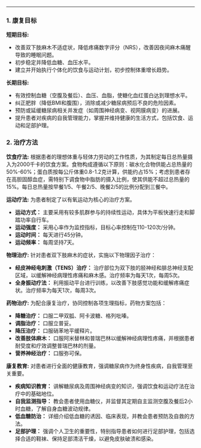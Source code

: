 ***

### 1. 康复目标

**短期目标:**
*   改善双下肢麻木不适症状，降低疼痛数字评分（NRS），改善因夜间麻木痛醒导致的睡眠问题。
*   初步稳定并降低血糖、血压水平。
*   建立并开始执行个体化的饮食与运动计划，初步控制体重增长趋势。

**长期目标:**
*   有效控制血糖（空腹及餐后）、血压、血脂，使糖化血红蛋白达到理想水平。
*   纠正肥胖（降低BMI和腹围），消除或减少糖尿病预后不良的危险因素。
*   预防或延缓糖尿病相关并发症（如周围神经病变、视网膜病变）的进展。
*   提升患者对疾病的自我管理能力，掌握并维持健康的生活方式，包括饮食、运动和足部护理。

### 2. 治疗方法

**饮食疗法:**
根据患者的理想体重与轻体力劳动的工作性质，为其制定每日总热量摄入为2000千卡的饮食方案。食物构成遵循以下原则：碳水化合物供能占总热量的50%-60%；蛋白质按每公斤体重0.8-1.2克计算，供能约占15%；考虑到患者存在高胆固醇血症，需特别下调食物中脂肪的摄入比例，使其供能不超过总热量的15%。每日总热量按早餐1/5、午餐2/5、晚餐2/5的比例分配到三餐中。

**运动疗法:**
为患者制定了以有氧运动为核心的治疗方案。
*   **运动方式：** 主要采用有较多肌群参与的持续性运动，具体为平板快速行走和脚踏功率自行车。
*   **运动强度：** 采用心率作为监控指标，目标心率控制在110-120次/分钟。
*   **运动时间：** 每天进行45分钟。
*   **运动频率：** 每周坚持7天。

**物理治疗:**
针对患者双下肢麻木的症状，实施以下物理因子治疗：
*   **经皮神经电刺激（TENS）治疗：** 治疗部位为双下肢的胫神经和腓总神经支配区域，以缓解神经病理性疼痛和麻木感。治疗频率为每天1次，每周5次。
*   **全身振动疗法：** 利用振动平台进行训练，以改善下肢感觉功能和缓解疼痛症状。治疗频率为每天1次，每周3次。

**药物治疗:**
为配合康复治疗，协同控制各项生理指标，药物方案包括：
*   **降糖治疗：** 口服二甲双胍、阿卡波糖、格列吡嗪。
*   **调脂治疗：** 口服立普妥。
*   **降压治疗：** 口服硝苯地平缓释片。
*   **改善肢体麻木：** 口服阿米替林和普瑞巴林以缓解神经病理性疼痛，并根据患者耐受度和疗效调整普瑞巴林的剂量。
*   **营养神经治疗：** 口服弥可保。

**康复教育:**
对患者进行全面的健康教育，强调糖尿病作为终身性疾病，自我管理至关重要。
*   **疾病知识教育：** 讲解糖尿病及周围神经病变的知识，强调饮食和运动疗法在治疗中的基础地位。
*   **自我监测指导：** 教会患者使用血糖仪，并监督其定期自主监测空腹及餐后2小时血糖，了解自身血糖波动规律。
*   **低血糖防治：** 详细介绍低血糖的诱因、临床表现，并教会患者预防及自救的方法。
*   **足部护理：** 强调个人卫生的重要性，特别指导患者如何进行足部护理，包括选择合适的鞋袜、保持足部清洁干燥，以避免皮肤破溃和感染。